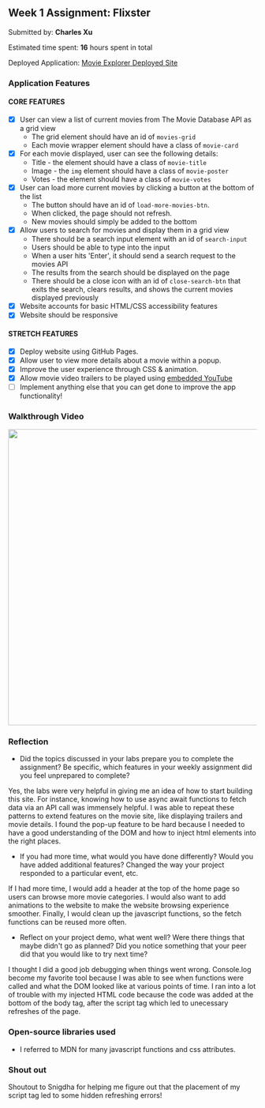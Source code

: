 
## Week 1 Assignment: Flixster

Submitted by: **Charles Xu**

Estimated time spent: **16** hours spent in total

Deployed Application: [Movie Explorer Deployed Site](https://charlesxu27.github.io/Movie_Explorer/)

### Application Features

#### CORE FEATURES

- [x] User can view a list of current movies from The Movie Database API as a grid view
  - The grid element should have an id of `movies-grid`
  - Each movie wrapper element should have a class of `movie-card`
- [x] For each movie displayed, user can see the following details:
  - Title - the element should have a class of `movie-title`
  - Image - the `img` element should have a class of `movie-poster`
  - Votes - the element should have a class of `movie-votes`
- [x] User can load more current movies by clicking a button at the bottom of the list
  - The button should have an id of `load-more-movies-btn`.
  - When clicked, the page should not refresh.
  - New movies should simply be added to the bottom
- [x] Allow users to search for movies and display them in a grid view
  - There should be a search input element with an id of `search-input`
  - Users should be able to type into the input
  - When a user hits 'Enter', it should send a search request to the movies API
  - The results from the search should be displayed on the page
  - There should be a close icon with an id of `close-search-btn` that exits the search, clears results, and shows the current movies displayed previously
- [x] Website accounts for basic HTML/CSS accessibility features
- [x] Website should be responsive

#### STRETCH FEATURES

- [x] Deploy website using GitHub Pages. 
- [x] Allow user to view more details about a movie within a popup.
- [x] Improve the user experience through CSS & animation.
- [x] Allow movie video trailers to be played using [embedded YouTube](https://support.google.com/youtube/answer/171780?hl=en)
- [ ] Implement anything else that you can get done to improve the app functionality!

### Walkthrough Video

<img src="https://i.imgur.com/tPBw64r.mp4" width="600">

### Reflection

* Did the topics discussed in your labs prepare you to complete the assignment? Be specific, which features in your weekly assignment did you feel unprepared to complete?

Yes, the labs were very helpful in giving me an idea of how to start building this site. For instance, knowing how to use async await functions to fetch data via an API call was immensely helpful. I was able to repeat these patterns to extend features on the movie site, like displaying trailers and movie details. I found the pop-up feature to be hard because I needed to have a good understanding of the DOM and how to inject html elements into the right places.

* If you had more time, what would you have done differently? Would you have added additional features? Changed the way your project responded to a particular event, etc.
  
If I had more time, I would add a header at the top of the home page so users can browse more movie categories. I would also want to add animations to the website to make the website browsing experience smoother. Finally, I would clean up the javascript functions, so the fetch functions can be reused more often.

* Reflect on your project demo, what went well? Were there things that maybe didn't go as planned? Did you notice something that your peer did that you would like to try next time?

I thought I did a good job debugging when things went wrong. Console.log become my favorite tool because I was able to see when functions were called and what the DOM looked like at various points of time. I ran into a lot of trouble with my injected HTML code because the code was added at the bottom of the body tag, after the script tag which led to unecessary refreshes of the page.


### Open-source libraries used

- I referred to MDN for many javascript functions and css attributes.

### Shout out

Shoutout to Snigdha for helping me figure out that the placement of my script tag led to some hidden refreshing errors!
